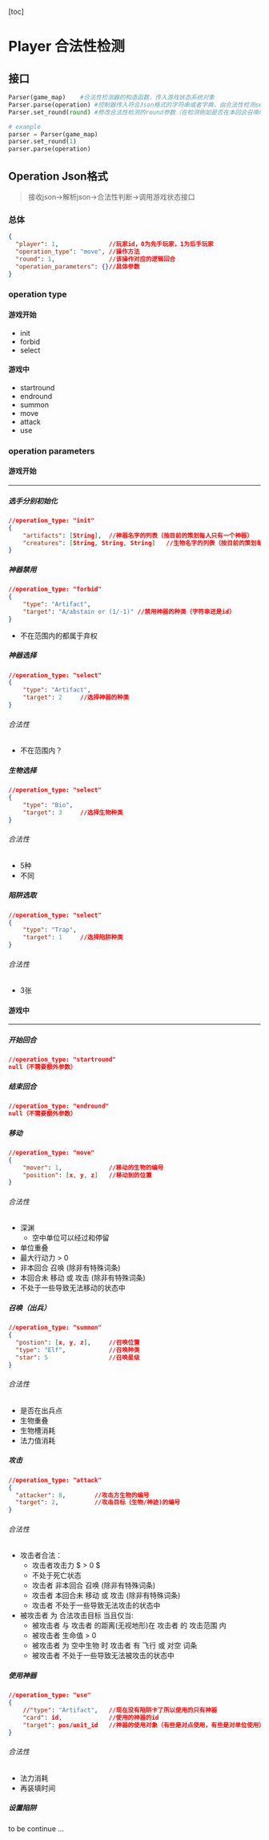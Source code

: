 [toc]

# Player 合法性检测

## 接口

```python
Parser(game_map) 	#合法性检测器的构造函数，传入游戏状态系统对象
Parser.parse(operation)	#控制器传入符合Json格式的字符串或者字典，由合法性检测section进行处理
Parser.set_round(round) #修改合法性检测的round参数（在检测例如是否在本回合召唤时有用）

# example
parser = Parser(game_map)
parser.set_round(1)
parser.parse(operation)
```

## Operation Json格式

> 接收json->解析json->合法性判断->调用游戏状态接口

### 总体

```json
{
  "player": 1,				//玩家id，0为先手玩家，1为后手玩家
  "operation_type": "move",	//操作方法
  "round": 1,				//该操作对应的逻辑回合
  "operation_parameters": {}//具体参数
}
```

### operation type

#### 游戏开始

- init
- forbid
- select

#### 游戏中

- startround
- endround
- summon
- move
- attack
- use

### operation parameters

#### 游戏开始

---

##### 选手分别初始化

```json
//operation_type: "init"
{
	"artifacts": [String],	//神器名字的列表（按目前的策划每人只有一个神器）
	"creatures": [String, String, String]	//生物名字的列表（按目前的策划每人三种生物）
}
```

##### 神器禁用

```json
//operation_type: "forbid"
{
    "type": "Artifact",
    "target": "A/abstain or (1/-1)"	//禁用神器的种类（字符串还是id）		 
}
```

- 不在范围内的都属于弃权

##### 神器选择

```json
//operation_type: "select"
{
    "type": "Artifact",
    "target": 2		//选择神器的种类
}
```

###### 合法性

- 不在范围内？

##### 生物选择

```json
//operation_type: "select"
{
	"type": "Bio",
    "target": 3		//选择生物种类
}
```

###### 合法性

- 5种
- 不同

##### 陷阱选取

```json
//operation_type: "select"
{
    "type": "Trap",
    "target": 1		//选择陷阱种类
}
```

###### 合法性

- 3张



#### 游戏中

---

##### 开始回合

```json
//operation_type: "startround"
null（不需要额外参数）
```

##### 结束回合

```json
//operation_type: "endround"
null（不需要额外参数）
```

##### 移动

```json
//operation_type: "move"
{
    "mover": 1,				//移动的生物的编号
    "position": [x, y, z]	//移动到的位置
}
```

###### 合法性

- 深渊
  - 空中单位可以经过和停留
- 单位重叠
- 最大行动力 > 0
- 非本回合 召唤 (除非有特殊词条)
- 本回合未 移动 或 攻击 (除非有特殊词条)
- 不处于一些导致无法移动的状态中

##### 召唤（出兵）

```json
//operation_type: "summon"
{
  "postion": [x, y, z], 	//召唤位置
  "type": "Elf",	 		//召唤种类
  "star": 5					//召唤星级
}
```

###### 合法性

- 是否在出兵点
- 生物重叠
- 生物槽消耗
- 法力值消耗

##### 攻击

```json
//operation_type: "attack"
{
  "attacker": 8,		//攻击方生物的编号
  "target": 2,			//攻击目标（生物/神迹)的编号
}
```

###### 合法性

- 攻击者合法：
  - 攻击者攻击力 $ > 0 $
  - 不处于死亡状态
  - 攻击者 非本回合 召唤 (除非有特殊词条)
  - 攻击者 本回合未 移动 或 攻击 (除非有特殊词条)
  - 攻击者 不处于一些导致无法攻击的状态中
- 被攻击者 为 合法攻击目标 当且仅当:
  - 被攻击者 与 攻击者 的距离(无视地形)在 攻击者 的 攻击范围 内
  - 被攻击者 生命值 > 0
  - 被攻击者 为 空中生物 时 攻击者 有 飞行 或 对空 词条
  - 被攻击者 不处于一些导致无法被攻击的状态中

##### 使用神器

```json
//operation_type: "use"
{
    //"type": "Artifact", 	//现在没有陷阱卡了所以使用的只有神器
    "card": id,		    	//使用的神器的id
    "target": pos/unit_id	//神器的使用对象（有些是对点使用，有些是对单位使用）
}
```

###### 合法性

- 法力消耗
- 再装填时间

##### 设置陷阱

to be continue ...
